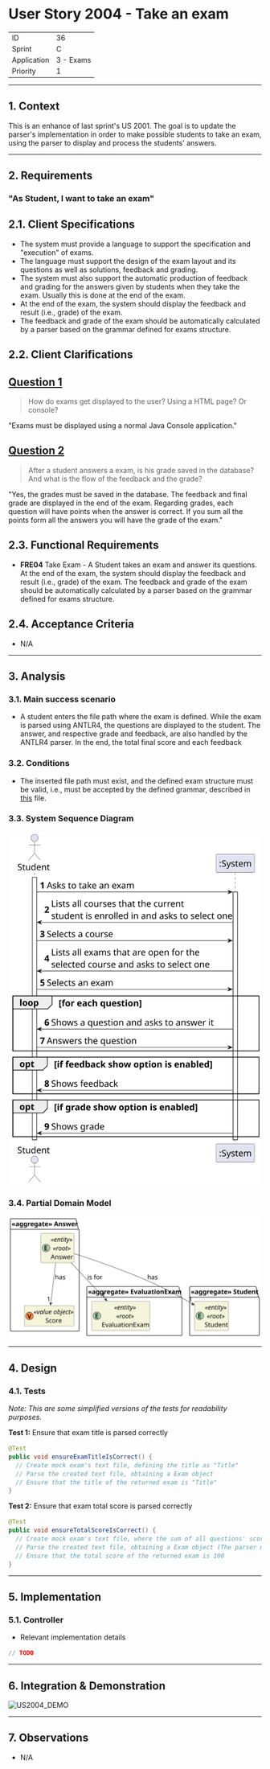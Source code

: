 # User Story 2004 - Take an exam

|             |           |
| ----------- | --------- |
| ID          | 36        |
| Sprint      | C         |
| Application | 3 - Exams |
| Priority    | 1         |

---

## 1. Context

This is an enhance of last sprint's US 2001. The goal is to update the parser's implementation in order to make possible students to take an exam, using the parser to display and process the students' answers.

---

## 2. Requirements

### "As Student, I want to take an exam"

## 2.1. Client Specifications

- The system must provide a language to support the specification and "execution" of exams.
- The language must support the design of the exam layout and its questions as well as solutions, feedback and grading.
- The system must also support the automatic production of feedback and grading for the answers given by students when they take the exam. Usually this is done at the end of the exam.
- At the end of the exam, the system should display the feedback and result (i.e., grade) of the exam.
- The feedback and grade of the exam should be automatically calculated by a parser based on the grammar defined for exams structure.


## 2.2. Client Clarifications

## [Question 1](https://moodle.isep.ipp.pt/mod/forum/discuss.php?d=23245)

> How do exams get displayed to the user? Using a HTML page? Or console?

"Exams must be displayed using a normal Java Console application."

## [Question 2](https://moodle.isep.ipp.pt/mod/forum/discuss.php?d=23236)

> After a student answers a exam, is his grade saved in the database? And what is the flow of the feedback and the grade?

"Yes, the grades must be saved in the database.
The feedback and final grade are displayed in the end of the exam.
Regarding grades, each question will have points when the answer is correct. If you sum all the points form all the answers you will have the grade of the exam."

## 2.3. Functional Requirements

- **FRE04** Take Exam - A Student takes an exam and answer its questions. At the end of the exam, the system should display the feedback and result (i.e., grade) of the exam. The feedback and grade of the exam should be automatically calculated by a parser based on the grammar defined for exams structure.

## 2.4. Acceptance Criteria

- N/A

---

## 3. Analysis

### 3.1. Main success scenario

- A student enters the file path where the exam is defined. While the exam is parsed using ANTLR4, the questions are displayed to the student. The answer, and respective grade and feedback, are also handled by the ANTLR4 parser. In the end, the total final score and each feedback

### 3.2. Conditions

- The inserted file path must exist, and the defined exam structure must be valid, i.e., must be accepted by the defined grammar, described in [this](grammar.md) file.

### 3.3. System Sequence Diagram

![US2004_SSD](out/US2004_SSD.svg)

### 3.4. Partial Domain Model

![US2004_DM](out/US2004_DM.svg)

---

## 4. Design

### 4.1. Tests

_Note: This are some simplified versions of the tests for readability purposes._

**Test 1:** Ensure that exam title is parsed correctly

```java
@Test
public void ensureExamTitleIsCorrect() {
  // Create mock exam's text file, defining the title as "Title"
  // Parse the created text file, obtaining a Exam object
  // Ensure that the title of the returned exam is "Title"
}
```

**Test 2:** Ensure that exam total score is parsed correctly

```java
@Test
public void ensureTotalScoreIsCorrect() {
  // Create mock exam's text file, where the sum of all questions' scores is 100
  // Parse the created text file, obtaining a Exam object (The parser must sum all questions' scores)
  // Ensure that the total score of the returned exam is 100
}
```

---

## 5. Implementation

### 5.1. Controller

- Relevant implementation details

```java
// TODO
```

---

## 6. Integration & Demonstration

![US2004_DEMO](out/US2004_DEMO.svg)

---

## 7. Observations

- N/A
